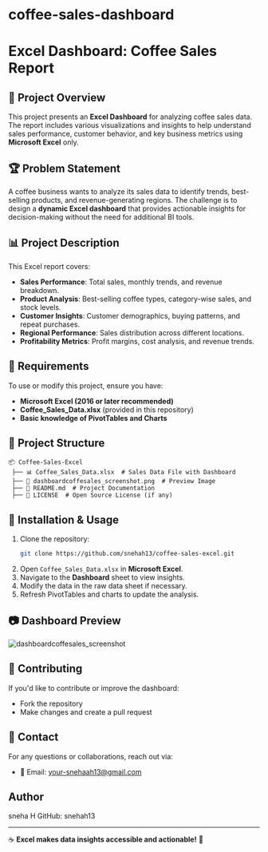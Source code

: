 # coffee-sales-dashboard
# Excel Dashboard: Coffee Sales Report

## 📌 Project Overview
This project presents an **Excel Dashboard** for analyzing coffee sales data. The report includes various visualizations and insights to help understand sales performance, customer behavior, and key business metrics using **Microsoft Excel** only.

## 🏆 Problem Statement
A coffee business wants to analyze its sales data to identify trends, best-selling products, and revenue-generating regions. The challenge is to design a **dynamic Excel dashboard** that provides actionable insights for decision-making without the need for additional BI tools.

## 📊 Project Description
This Excel report covers:
- **Sales Performance**: Total sales, monthly trends, and revenue breakdown.
- **Product Analysis**: Best-selling coffee types, category-wise sales, and stock levels.
- **Customer Insights**: Customer demographics, buying patterns, and repeat purchases.
- **Regional Performance**: Sales distribution across different locations.
- **Profitability Metrics**: Profit margins, cost analysis, and revenue trends.

## 🔧 Requirements
To use or modify this project, ensure you have:
- **Microsoft Excel (2016 or later recommended)**
- **Coffee_Sales_Data.xlsx** (provided in this repository)
- **Basic knowledge of PivotTables and Charts**

## 📂 Project Structure
```
📦 Coffee-Sales-Excel
 ├── 📊 Coffee_Sales_Data.xlsx  # Sales Data File with Dashboard
 ├── 📸 dashboardcoffesales_screenshot.png  # Preview Image
 ├── 📜 README.md  # Project Documentation
 ├── 📄 LICENSE  # Open Source License (if any)
```

## 🚀 Installation & Usage
1. Clone the repository:
   ```sh
   git clone https://github.com/snehah13/coffee-sales-excel.git
   ```
2. Open `Coffee_Sales_Data.xlsx` in **Microsoft Excel**.
3. Navigate to the **Dashboard** sheet to view insights.
4. Modify the data in the raw data sheet if necessary.
5. Refresh PivotTables and charts to update the analysis.

## 📷 Dashboard Preview
![dashboardcoffesales_screenshot](https://github.com/user-attachments/assets/274551e0-c417-4036-b273-7f9999af30f9)


## 📢 Contributing
If you'd like to contribute or improve the dashboard:
- Fork the repository
- Make changes and create a pull request


## 🔗 Contact
For any questions or collaborations, reach out via:
- 📧 Email: your-snehaah13@gmail.com
## Author
sneha H
GitHub: snehah13

---
☕ **Excel makes data insights accessible and actionable!** 🚀
